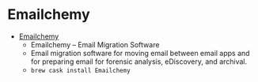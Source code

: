 # Emailchemy
- [Emailchemy](https://weirdkid.com/emailchemy/)
  -  Emailchemy – Email Migration Software
  - Email migration software for moving email between email apps and for preparing email for forensic analysis, eDiscovery, and archival.
  - `brew cask install Emailchemy`
